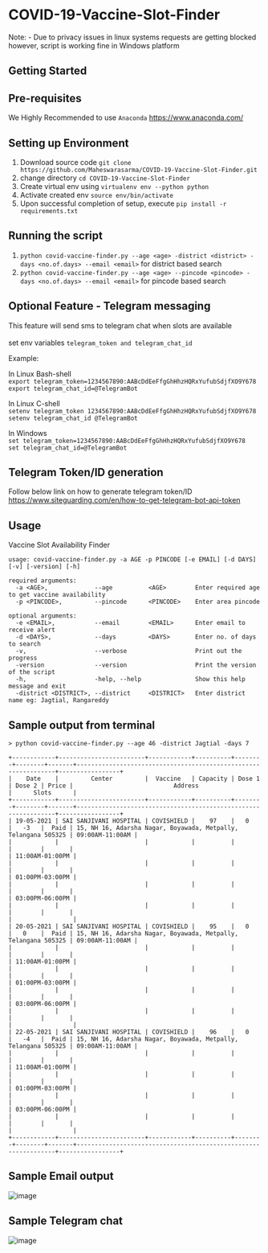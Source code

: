# COVID-19-Vaccine-Slot-Finder

Note: - Due to privacy issues in linux systems requests are getting blocked <br>
however, script is working fine in Windows platform

## Getting Started

## Pre-requisites

We Highly Recommended to use `Anaconda`  https://www.anaconda.com/


## Setting up Environment

1. Download source code `git clone https://github.com/Maheswarasarma/COVID-19-Vaccine-Slot-Finder.git`
2. change directory `cd COVID-19-Vaccine-Slot-Finder`
3. Create virtual env using `virtualenv env --python python`
4. Activate created env `source env/bin/activate`
5. Upon successful completion of setup, execute  `pip install -r requirements.txt`


## Running the script
1. `python covid-vaccine-finder.py --age <age> -district <district> -days <no.of.days> --email <email>` for district based search
2. `python covid-vaccine-finder.py --age <age> --pincode <pincode> -days <no.of.days> --email <email>` for pincode based search


## Optional Feature - Telegram messaging
This feature will send sms to telegram chat when slots are available <br><br>
set env variables `telegram_token and telegram_chat_id`

Example:<br/>

In Linux Bash-shell <br/>
`export telegram_token=1234567890:AABcDdEeFfgGhHhzHQRxYufubSdjfXO9Y678`
<br/>
 `export telegram_chat_id=@TelegramBot`
 
In Linux C-shell <br/>
`setenv telegram_token 1234567890:AABcDdEeFfgGhHhzHQRxYufubSdjfXO9Y678`
<br/>
`setenv telegram_chat_id @TelegramBot`

In Windows <br/>
`set telegram_token=1234567890:AABcDdEeFfgGhHhzHQRxYufubSdjfXO9Y678`
<br/>
`set telegram_chat_id=@TelegramBot`


## Telegram Token/ID generation <br/>
Follow below link on how to generate telegram token/ID <br/>
https://www.siteguarding.com/en/how-to-get-telegram-bot-api-token

## Usage
Vaccine Slot Availability Finder

`usage: covid-vaccine-finder.py -a AGE -p PINCODE [-e EMAIL] [-d DAYS] [-v] [-version] [-h]`
```
required arguments:
  -a <AGE>,             --age          <AGE>        Enter required age to get vaccine availability
  -p <PINCODE>,         --pincode      <PINCODE>    Enter area pincode
  
optional arguments:
  -e <EMAIL>,           --email        <EMAIL>      Enter email to receive alert
  -d <DAYS>,            --days         <DAYS>       Enter no. of days to search
  -v,                   --verbose                   Print out the progress
  -version              --version                   Print the version of the script
  -h,                   -help, --help               Show this help message and exit
  -district <DISTRICT>, --district     <DISTRICT>   Enter district name eg: Jagtial, Rangareddy
```

## Sample output from terminal

```
> python covid-vaccine-finder.py --age 46 -district Jagtial -days 7

+------------+------------------------+------------+----------+--------+--------+-------+----------------------------------------------------------------+-----------------+
|    Date    |         Center         |  Vaccine   | Capacity | Dose 1 | Dose 2 | Price |                            Address                             |      Slots      |
+------------+------------------------+------------+----------+--------+--------+-------+----------------------------------------------------------------+-----------------+
| 19-05-2021 | SAI SANJIVANI HOSPITAL | COVISHIELD |    97    |   0    |   -3   |  Paid | 15, NH 16, Adarsha Nagar, Boyawada, Metpally, Telangana 505325 | 09:00AM-11:00AM |
|            |                        |            |          |        |        |       |                                                                | 11:00AM-01:00PM |
|            |                        |            |          |        |        |       |                                                                | 01:00PM-03:00PM |
|            |                        |            |          |        |        |       |                                                                | 03:00PM-06:00PM |
|            |                        |            |          |        |        |       |                                                                |                 |
| 20-05-2021 | SAI SANJIVANI HOSPITAL | COVISHIELD |    95    |   0    |   0    |  Paid | 15, NH 16, Adarsha Nagar, Boyawada, Metpally, Telangana 505325 | 09:00AM-11:00AM |
|            |                        |            |          |        |        |       |                                                                | 11:00AM-01:00PM |
|            |                        |            |          |        |        |       |                                                                | 01:00PM-03:00PM |
|            |                        |            |          |        |        |       |                                                                | 03:00PM-06:00PM |
|            |                        |            |          |        |        |       |                                                                |                 |
| 22-05-2021 | SAI SANJIVANI HOSPITAL | COVISHIELD |    96    |   0    |   -4   |  Paid | 15, NH 16, Adarsha Nagar, Boyawada, Metpally, Telangana 505325 | 09:00AM-11:00AM |
|            |                        |            |          |        |        |       |                                                                | 11:00AM-01:00PM |
|            |                        |            |          |        |        |       |                                                                | 01:00PM-03:00PM |
|            |                        |            |          |        |        |       |                                                                | 03:00PM-06:00PM |
|            |                        |            |          |        |        |       |                                                                |                 |
+------------+------------------------+------------+----------+--------+--------+-------+----------------------------------------------------------------+-----------------+
```


## Sample Email output

![image](https://user-images.githubusercontent.com/25954119/118475219-9964e300-b729-11eb-9687-6ea62a64d8bf.png)



## Sample Telegram chat

![image](https://user-images.githubusercontent.com/25954119/118475510-f82a5c80-b729-11eb-8dcd-4083ffb95072.png)


 
